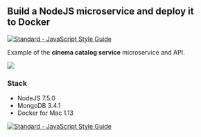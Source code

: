 ## Build a NodeJS microservice and deploy it to Docker

[![Standard - JavaScript Style Guide](https://img.shields.io/badge/code%20style-standard-brightgreen.svg)](http://standardjs.com/)

Example of the **cinema catalog service** microservice and API.

![](https://cdn-images-1.medium.com/max/1600/1*jxFIFA8WI8TkMmdbOorOsA.png)


### Stack
- NodeJS 7.5.0
- MongoDB 3.4.1
- Docker for Mac 1.13

[![Standard - JavaScript Style Guide](https://cdn.rawgit.com/feross/standard/master/badge.svg)](https://github.com/feross/standard)
